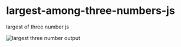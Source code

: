 # largest-among-three-numbers-js
 largest of three number js
 
![largest three number output](https://github.com/krupesh788/largest-among-three-numbers-js/assets/71176180/4d1fb644-2a14-4126-a565-972f13802426)
